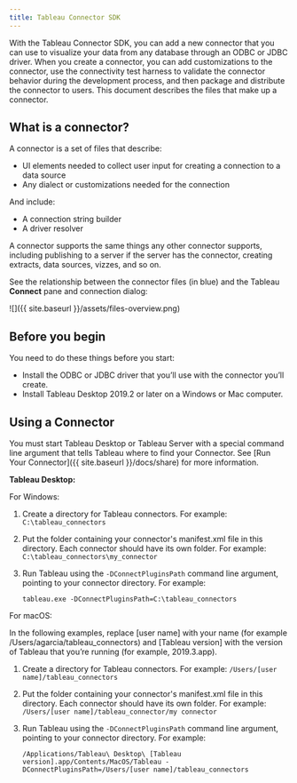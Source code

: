 ```yaml
---
title: Tableau Connector SDK
---
```


With the Tableau Connector SDK, you can add a new connector that you can use to visualize your data from any database through an ODBC or JDBC driver.
When you create a connector, you can add customizations to the connector, use the connectivity test harness to validate the connector behavior during the development process, and then package and distribute the connector to users.
This document describes the files that make up a connector.

## What is a connector?

A connector is a set of files that describe:

- UI elements needed to collect user input for creating a connection to a data source
- Any dialect or customizations needed for the connection

And include:

- A connection string builder
- A driver resolver

A connector supports the same things any other connector supports, including publishing to a server if the server has the connector, creating extracts, data sources, vizzes, and so on.

See the relationship between the connector files (in blue) and the Tableau **Connect** pane and connection dialog:

![]({{ site.baseurl }}/assets/files-overview.png)

## Before you begin

You need to do these things before you start:

- Install the ODBC or JDBC driver that you’ll use with the connector you’ll create.
- Install Tableau Desktop 2019.2 or later on a Windows or Mac computer.

## Using a Connector

You must start Tableau Desktop or Tableau Server with a special command line argument that tells Tableau where to find your Connector. See [Run Your Connector]({{ site.baseurl }}/docs/share) for more information.

**Tableau Desktop:** 

For Windows:
1. Create a directory for Tableau connectors. For example: `C:\tableau_connectors`
1. Put the folder containing your connector's manifest.xml file in this directory. Each connector should have its own folder. For example: `C:\tableau_connectors\my_connector`
1. Run Tableau using the `-DConnectPluginsPath` command line argument, pointing to your connector directory. For example: 

    ```
    tableau.exe -DConnectPluginsPath=C:\tableau_connectors
    ```

For macOS:

In the following examples, replace [user name] with your name (for example /Users/agarcia/tableau_connectors) and [Tableau version] with the version of Tableau that you’re running (for example, 2019.3.app).

1. Create a directory for Tableau connectors. For example: `/Users/[user name]/tableau_connectors`
1. Put the folder containing your connector's manifest.xml file in this directory. Each connector should have its own folder. For example: `/Users/[user name]/tableau_connector/my connector`
1. Run Tableau using the `-DConnectPluginsPath` command line argument, pointing to your connector directory. For example: 

    ```
    /Applications/Tableau\ Desktop\ [Tableau version].app/Contents/MacOS/Tableau -DConnectPluginsPath=/Users/[user name]/tableau_connectors
        
    ```

